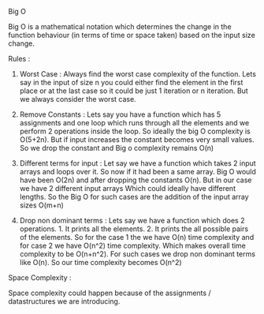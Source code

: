 Big O 

Big O is a mathematical notation which determines the change in the function behaviour (in terms of time or space taken)
based on the input size change.


Rules :

1. Worst Case :
   Always find the worst case complexity of the function. Lets say in the input of size n you could either find the element
   in the first place or at the last case so it could be just 1 iteration or n iteration. But we always consider the worst case.

2. Remove Constants :
   Lets say you have a function which has 5 assignments and one loop which runs through all the elements and 
   we perform 2 operations inside the loop. So ideally the big O complexity is O(5+2n).
   But if input increases the constant becomes very small values. So we drop the constant and Big o complexity remains O(n)

3. Different terms for input :
   Let say we have a function which takes 2 input arrays and loops over it. So now if it had been a same array.
   Big O would have been O(2n) and after dropping the constants O(n). But in our case we have 2 different input arrays
   Which could ideally have different lengths. So the Big O for such cases are the addition of the input array sizes
   O(m+n)

4. Drop non dominant terms :
   Lets say we have a function which does 2 operations. 1. It prints all the elements. 2. It prints the all possible pairs of the elements.
   So for the case 1 the we have O(n) time complexity and for case 2 we have O(n^2) time complexity. Which makes overall time complexity to be
   O(n+n^2). For such cases we drop non dominant terms like O(n). So our time complexity becomes O(n^2)


Space Complexity :

Space complexity could happen because of the assignments / datastructures we are introducing.